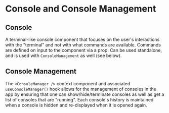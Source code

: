 # Console and Console Management

## Console

A terminal-like console component that focuses on the user's interactions with the "terminal" and not with what commands are available. Commands are defined on input to the component via a prop. Can be used standalone, and is used with `ConsoleManagement` as well (see below).


## Console Management

The `<ConsoleManager />` context component and associated `useConsoleManager()` hook allows for the management of consoles in the app by ensuring that one can show/hide/terminate consoles as well as get a list of consoles that are "running". Each console's history is maintained when a console is hidden and re-displayed when it is opened again.


